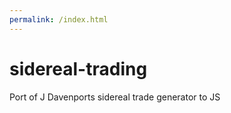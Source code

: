 ```yaml
---
permalink: /index.html
---
```


# sidereal-trading
Port of J Davenports sidereal trade generator to JS
